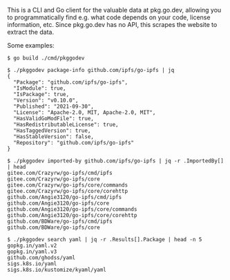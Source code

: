 This is a CLI and Go client for the valuable data at pkg.go.dev, allowing you to programmatically find e.g. what code depends on your code, license information, etc. Since pkg.go.dev has no API, this scrapes the website to extract the data.

Some examples:

```
$ go build ./cmd/pkggodev

$ ./pkggodev package-info github.com/ipfs/go-ipfs | jq
{
  "Package": "github.com/ipfs/go-ipfs",
  "IsModule": true,
  "IsPackage": true,
  "Version": "v0.10.0",
  "Published": "2021-09-30",
  "License": "Apache-2.0, MIT, Apache-2.0, MIT",
  "HasValidGoModFile": true,
  "HasRedistributableLicense": true,
  "HasTaggedVersion": true,
  "HasStableVersion": false,
  "Repository": "github.com/ipfs/go-ipfs"
}

$ ./pkggodev imported-by github.com/ipfs/go-ipfs | jq -r .ImportedBy[] | head
gitee.com/Crazyrw/go-ipfs/cmd/ipfs
gitee.com/Crazyrw/go-ipfs/core
gitee.com/Crazyrw/go-ipfs/core/commands
gitee.com/Crazyrw/go-ipfs/core/corehttp
github.com/Angie3120/go-ipfs/cmd/ipfs
github.com/Angie3120/go-ipfs/core
github.com/Angie3120/go-ipfs/core/commands
github.com/Angie3120/go-ipfs/core/corehttp
github.com/BDWare/go-ipfs/cmd/ipfs
github.com/BDWare/go-ipfs/core

$ ./pkggodev search yaml | jq -r .Results[].Package | head -n 5
gopkg.in/yaml.v2
gopkg.in/yaml.v3
github.com/ghodss/yaml
sigs.k8s.io/yaml
sigs.k8s.io/kustomize/kyaml/yaml
```
